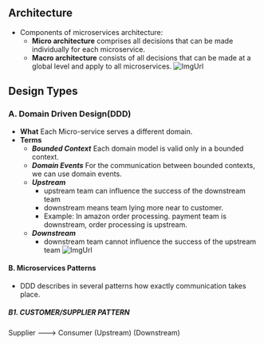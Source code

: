 ## Architecture
  - Components of microservices architecture:
    - **Micro architecture** comprises all decisions that can be made individually for each microservice.
    - **Macro architecture** consists of all decisions that can be made at a global level and apply to all microservices.
![ImgUrl](https://i.ibb.co/9vYXjLz/macro-micro.png)

## Design Types
### A. Domain Driven Design(DDD)
  - **What** Each Micro-service serves a different domain.
  - **Terms**
    - ***Bounded Context*** Each domain model is valid only in a bounded context.
    - ***Domain Events*** For the communication between bounded contexts, we can use domain events.
    - ***Upstream***  
      - upstream team can influence the success of the downstream team
      - downstream means team lying more near to customer.
      - Example: In amazon order processing. payment team is downstream, order processing is upstream.
    - ***Downstream*** 
      - downstream team cannot influence the success of the upstream team
![ImgUrl](https://i.ibb.co/DQghn4G/updown.png)      
  
#### B. Microservices Patterns   
  - DDD describes in several patterns how exactly communication takes place.

##### B1. CUSTOMER/SUPPLIER PATTERN
  Supplier  --->    Consumer
  (Upstream)      (Downstream)
  
  
